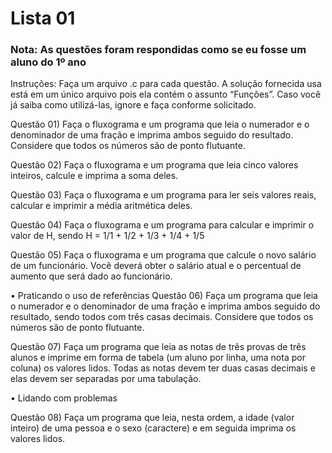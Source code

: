 # Lista 01

### Nota: As questões foram respondidas como se eu fosse um aluno do 1º ano

Instruções: Faça um arquivo .c para cada questão. A solução fornecida
usa está em um único arquivo pois ela contém o assunto “Funções”. Caso
você já saiba como utilizá-las, ignore e faça conforme solicitado.

Questão 01) Faça o fluxograma e um programa que leia o numerador e
o denominador de uma fração e imprima ambos seguido do resultado.
Considere que todos os números são de ponto flutuante.

Questão 02) Faça o fluxograma e um programa que leia cinco valores
inteiros, calcule e imprima a soma deles.

Questão 03) Faça o fluxograma e um programa para ler seis valores
reais, calcular e imprimir a média aritmética deles.

Questão 04) Faça o fluxograma e um programa para calcular e imprimir
o valor de H, sendo H = 1/1 + 1/2 + 1/3 + 1/4 + 1/5

Questão 05) Faça o fluxograma e um programa que calcule o novo
salário de um funcionário. Você deverá obter o salário atual e o
percentual de aumento que será dado ao funcionário.

• Praticando o uso de referências
Questão 06) Faça um programa que leia o numerador e o denominador
de uma fração e imprima ambos seguido do resultado, sendo todos com três
casas decimais. Considere que todos os números são de ponto flutuante.

Questão 07) Faça um programa que leia as notas de três provas de
três alunos e imprime em forma de tabela (um aluno por linha, uma nota
por coluna) os valores lidos.
Todas as notas devem ter duas casas decimais e elas devem ser separadas
por uma tabulação.

• Lidando com problemas

Questão 08) Faça um programa que leia, nesta ordem, a idade (valor
inteiro) de uma pessoa e o sexo (caractere) e em seguida imprima os
valores lidos.

